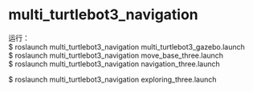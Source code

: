 # multi_turtlebot3_navigation

运行：  
$ roslaunch multi_turtlebot3_navigation multi_turtlebot3_gazebo.launch  
$ roslaunch multi_turtlebot3_navigation move_base_three.launch  
$ roslaunch multi_turtlebot3_navigation navigation_three.launch  


$ roslaunch multi_turtlebot3_navigation exploring_three.launch  
